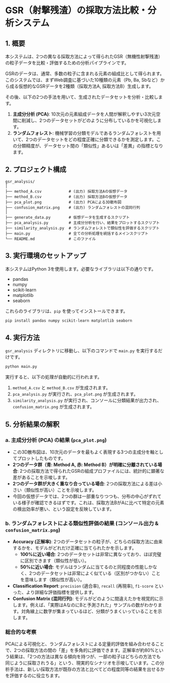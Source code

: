 # GSR（射撃残渣）の採取方法比較・分析システム

## 1. 概要

本システムは、2つの異なる採取方法によって得られたGSR（無機性射撃残渣）の粒子データを比較・評価するための分析パイプラインです。

GSRのデータは、通常、多数の粒子に含まれる元素の組成比として得られます。このシステムでは、まずWeb調査に基づいた10種類の元素（Pb, Ba, Sbなど）から成る仮想的なGSRデータを2種類（採取方法A, 採取方法B）生成します。

その後、以下の2つの手法を用いて、生成されたデータセットを分析・比較します。

1.  **主成分分析 (PCA)**: 10次元の元素組成データを人間が解釈しやすい3次元空間に削減し、2つのデータセットがどのように分布しているかを可視化します。
2.  **ランダムフォレスト**: 機械学習の分類モデルであるランダムフォレストを用いて、2つのデータセットをどの程度正確に分類できるかを測定します。この分類精度が、データセット間の「類似性」あるいは「差異」の指標となります。

## 2. プロジェクト構成

```
gsr_analysis/
│
├── method_A.csv            # (出力) 採取方法Aの仮想データ
├── method_B.csv            # (出力) 採取方法Bの仮想データ
├── pca_plot.png            # (出力) PCAによる3D散布図
├── confusion_matrix.png    # (出力) ランダムフォレストの混同行列
│
├── generate_data.py        # 仮想データを生成するスクリプト
├── pca_analysis.py         # 主成分分析を行い、結果をプロットするスクリプト
├── similarity_analysis.py  # ランダムフォレストで類似性を評価するスクリプト
├── main.py                 # 全ての分析処理を統括するメインスクリプト
└── README.md               # このファイル
```

## 3. 実行環境のセットアップ

本システムはPython 3を使用します。必要なライブラリは以下の通りです。

-   pandas
-   numpy
-   scikit-learn
-   matplotlib
-   seaborn

これらのライブラリは、`pip` を使ってインストールできます。

```bash
pip install pandas numpy scikit-learn matplotlib seaborn
```

## 4. 実行方法

`gsr_analysis` ディレクトリに移動し、以下のコマンドで `main.py` を実行するだけです。

```bash
python main.py
```

実行すると、以下の処理が自動的に行われます。
1.  `method_A.csv` と `method_B.csv` が生成されます。
2.  `pca_analysis.py` が実行され、`pca_plot.png` が生成されます。
3.  `similarity_analysis.py` が実行され、コンソールに分類結果が出力され、`confusion_matrix.png` が生成されます。

## 5. 分析結果の解釈

### a. 主成分分析 (PCA) の結果 (`pca_plot.png`)

-   この3D散布図は、10次元のデータを最もよく表現する3つの主成分を軸としてプロットしたものです。
-   **2つのデータ群（青: Method A, 赤: Method B）が明確に分離されている場合**: 2つの採取方法で得られたGSRの組成プロファイルには、統計的に顕著な差があることを示唆します。
-   **2つのデータ群が大きく重なり合っている場合**: 2つの採取方法による差は小さい（類似性が高い）ことを示唆します。
-   今回の仮想データでは、2つの群は一部重なりつつも、分布の中心がずれている様子が確認できるはずです。これは、採取方法BがAに比べて特定の元素の検出効率が悪い、という設定を反映しています。

### b. ランダムフォレストによる類似性評価の結果 (コンソール出力 & `confusion_matrix.png`)

-   **Accuracy (正解率)**: 2つのデータセットの粒子が、どちらの採取方法に由来するかを、モデルがどれだけ正確に当てられたかを示します。
    -   **100%に近い場合**: 2つのデータセットは非常に異なっており、ほぼ完璧に区別できます（類似性が低い）。
    -   **50%に近い場合**: モデルはランダムに当てるのと同程度の性能しかなく、2つのデータセットは非常によく似ている（区別がつかない）ことを意味します（類似性が高い）。
-   **Classification Report**: `precision` (適合率), `recall` (再現率), `f1-score` といった、より詳細な評価指標を提供します。
-   **Confusion Matrix (混同行列)**: モデルがどのように間違えたかを視覚的に示します。例えば、「実際はAなのにBと予測された」サンプルの数がわかります。対角線上に数字が集まっているほど、分類がうまくいっていることを示します。

### 総合的な考察

PCAによる可視化と、ランダムフォレストによる定量的評価を組み合わせることで、2つの採取方法の間の「差」を多角的に評価できます。正解率が約80%という結果は、「2つの方法は異なる傾向を持つが、一部の粒子はどちらの方法でも同じように採取されうる」という、現実的なシナリオを示唆しています。この分析手法は、新しい採取方法が既存の方法と比べてどの程度同等の結果を出せるかを評価するのに役立ちます。
